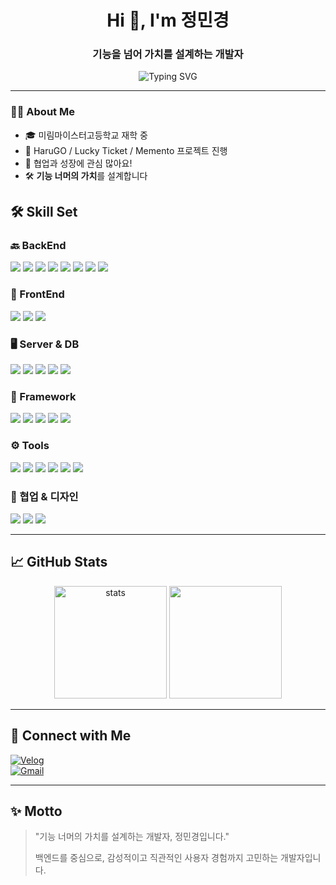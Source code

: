 <h1 align="center">Hi 👋, I'm 정민경</h1>
<h3 align="center">기능을 넘어 가치를 설계하는 개발자</h3>

<p align="center">
  <img src="https://readme-typing-svg.herokuapp.com?font=Fira+Code&pause=1000&color=36BCF7&center=true&vCenter=true&width=435&lines=Welcome+to+my+GitHub!;I'm+a+Backend+Developer" alt="Typing SVG" />
</p>

---

### 🧑‍💻 About Me

- 🎓 미림마이스터고등학교 재학 중 
- 🌱 HaruGO / Lucky Ticket / Memento 프로젝트 진행   
- 💬 협업과 성장에 관심 많아요!  
- 🛠️ **기능 너머의 가치**를 설계합니다  

## 🛠️ Skill Set

### 🔙 BackEnd  
<p>
  <img src="https://img.shields.io/badge/Java-007396?style=flat-square&logo=OpenJDK&logoColor=white"/>
  <img src="https://img.shields.io/badge/Spring-6DB33F?style=flat-square&logo=Spring&logoColor=white"/>
  <img src="https://img.shields.io/badge/PHP-777BB4?style=flat-square&logo=php&logoColor=white"/>
  <img src="https://img.shields.io/badge/Node.js-339933?style=flat-square&logo=Node.js&logoColor=white"/>
  <img src="https://img.shields.io/badge/C-A8B9CC?style=flat-square&logo=c&logoColor=white"/>
  <img src="https://img.shields.io/badge/C++-00599C?style=flat-square&logo=c%2B%2B&logoColor=white"/>
  <img src="https://img.shields.io/badge/Python-3776AB?style=flat-square&logo=Python&logoColor=white"/>
  <img src="https://img.shields.io/badge/Kotlin-7F52FF?style=flat-square&logo=Kotlin&logoColor=white"/>
</p>

### 🎨 FrontEnd  
<p>
  <img src="https://img.shields.io/badge/HTML5-E34F26?style=flat-square&logo=HTML5&logoColor=white"/>
  <img src="https://img.shields.io/badge/CSS3-1572B6?style=flat-square&logo=CSS3&logoColor=white"/>
  <img src="https://img.shields.io/badge/JavaScript-F7DF1E?style=flat-square&logo=JavaScript&logoColor=black"/>
</p>

### 🖥️ Server & DB  
<p>
  <img src="https://img.shields.io/badge/Apache-D22128?style=flat-square&logo=Apache&logoColor=white"/>
  <img src="https://img.shields.io/badge/Oracle-F80000?style=flat-square&logo=Oracle&logoColor=white"/>
  <img src="https://img.shields.io/badge/Tomcat-F8DC75?style=flat-square&logo=Apache%20Tomcat&logoColor=black"/>
  <img src="https://img.shields.io/badge/MySQL-4479A1?style=flat-square&logo=MySQL&logoColor=white"/>
  <img src="https://img.shields.io/badge/Firebase-FFCA28?style=flat-square&logo=Firebase&logoColor=black"/>
</p>

### 🧰 Framework  
<p>
  <img src="https://img.shields.io/badge/Express.js-000000?style=flat-square&logo=express&logoColor=white"/>
  <img src="https://img.shields.io/badge/Flask-000000?style=flat-square&logo=Flask&logoColor=white"/>
  <img src="https://img.shields.io/badge/Spring%20Boot-6DB33F?style=flat-square&logo=Spring%20Boot&logoColor=white"/>
  <img src="https://img.shields.io/badge/Bootstrap-7952B3?style=flat-square&logo=Bootstrap&logoColor=white"/>
  <img src="https://img.shields.io/badge/JavaFX-2C54A0?style=flat-square&logo=OpenJFX&logoColor=white"/>
</p>

### ⚙️ Tools  
<p>
  <img src="https://img.shields.io/badge/IntelliJ%20IDEA-000000?style=flat-square&logo=IntelliJ%20IDEA&logoColor=white"/>
  <img src="https://img.shields.io/badge/Eclipse-2C2255?style=flat-square&logo=Eclipse&logoColor=white"/>
  <img src="https://img.shields.io/badge/VS%20Code-007ACC?style=flat-square&logo=Visual%20Studio%20Code&logoColor=white"/>
  <img src="https://img.shields.io/badge/Visual%20Studio-5C2D91?style=flat-square&logo=Visual%20Studio&logoColor=white"/>
  <img src="https://img.shields.io/badge/PyCharm-000000?style=flat-square&logo=PyCharm&logoColor=white"/>
  <img src="https://img.shields.io/badge/SQL%20Developer-F80000?style=flat-square&logo=Oracle&logoColor=white"/>
</p>

### 🤝 협업 & 디자인  
<p>
  <img src="https://img.shields.io/badge/GitHub-181717?style=flat-square&logo=GitHub&logoColor=white"/>
  <img src="https://img.shields.io/badge/Notion-000000?style=flat-square&logo=Notion&logoColor=white"/>
  <img src="https://img.shields.io/badge/Figma-F24E1E?style=flat-square&logo=Figma&logoColor=white"/>
</p>

---

## 📈 GitHub Stats

<p align="center">
  <img src="https://github-readme-stats.vercel.app/api?username=wizardwid&show_icons=true&theme=radical" alt="stats" height="180"/>
  <img src="https://github-readme-stats.vercel.app/api/top-langs/?username=wizardwid&layout=compact&theme=radical" height="180"/>
</p>

---

## 🔗 Connect with Me

[![Velog](https://img.shields.io/badge/Velog-20C997?style=flat-square&logo=Velog&logoColor=white)](https://velog.io/@stu_mk)  
[![Gmail](https://img.shields.io/badge/Gmail-D14836?style=flat-square&logo=Gmail&logoColor=white)](mailto:s2335@e-mirim.hs.kr)

---

## ✨ Motto

> "기능 너머의 가치를 설계하는 개발자, 정민경입니다."
> 
> 백엔드를 중심으로, 감성적이고 직관적인 사용자 경험까지 고민하는 개발자입니다.

